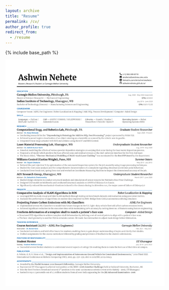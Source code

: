 ```yaml
---
layout: archive
title: "Resume"
permalink: /cv/
author_profile: true
redirect_from:
  - /resume
---
```


{% include base_path %}

<img src="/images/Resume Ash 1col-1.jpg ">

<!-- Education
======
* B.S. in GitHub, GitHub University, 2012
* M.S. in Jekyll, GitHub University, 2014
* Ph.D in Version Control Theory, GitHub University, 2018 (expected)
* M.S. (Research) in Mechanical Engineering, Carnegie Mellon University, 2022 (expected)
* B.Tech. (Honors) in Manufacturing Sciences and Engineering, IIT Kharagpur, 2020 -->

<!-- Work experience
======
* Graduate Student Researcher - Computational Engineering and Robotics Lab (CERLAB), CMU
  * Conducting research for the “Depowdering & Metrology for Additive Mfg. Post Processing” project sponsored by NASA ULI.
  * Achieved scanned region visualization of an object rotating on a turntable as scanned by the robotic arm in gazebo.
  * Integrated linear stage actuator with ROS and arduino using MoveIt! and ROS Control.

* Undergraduate Student Researcher - Laser Material Processing Lab, IIT Kharagpur
  * Aimed at modelling the effects of various powder deposition strategies on warping that occur during the laser metal deposition process.
  * Proposed a 2D model which predicts the heat affected zone and residual stresses at the clad-substrate interface for the first clad layer.
  * The thesis titled, “Thermo-Mechanical Modelling of Multi-track Laser Cladding” was nominated for the Best BTP Award by the department.

* Summer Intern - CurtissWright (Williams Controls), Pune
  * Reduced the part rejection % by optimization of the automated inspection system for the job assembly using image processing techniques.
  * Studied the root cause analysis and the comprehensive documentation of a complaint regarding abnormal accelerator pedal behaviour.
  * Conducted lever break test, spring force test and worked on Coordinate Measuring Machine to inspect the dimensional accuracy of the job.

* Undergraduate Student Researcher - AGV Research Group, IIT Kharagpur
  * Studied design elements to conduct structural analysis and simulation of sensor mounts for Mahindra Rise Prize Challenge.
  * Designed CAD model on Solidworks and conducted structural analysis on ANSYS of Eklavya 6.0 chassis.
  * Significantly reduced the mechanical vibrations induced in the chassis during its driverless run, the major cause of failure of Eklavya 5.0 -->

  <!-- * Supervisor: Professor Git -->

<!-- * Fall 2015: Research Assistant
  * Github University
  * Duties included: Merging pull requests
  * Supervisor: Professor Hub -->
  
<!-- Skills
======
* Skill 1
* Skill 2
  * Sub-skill 2.1
  * Sub-skill 2.2
  * Sub-skill 2.3
* Skill 3 -->

<!-- Publications
======
  <ul>{% for post in site.publications %}
    {% include archive-single-cv.html %}
  {% endfor %}</ul> -->
  
<!-- Talks
======
  <ul>{% for post in site.talks %}
    {% include archive-single-talk-cv.html %}
  {% endfor %}</ul> -->
  
<!-- Teaching
======
  <ul>{% for post in site.teaching %}
    {% include archive-single-cv.html %}
  {% endfor %}</ul> -->
  
<!-- Service and leadership
======
* Currently signed in to 43 different slack teams -->
